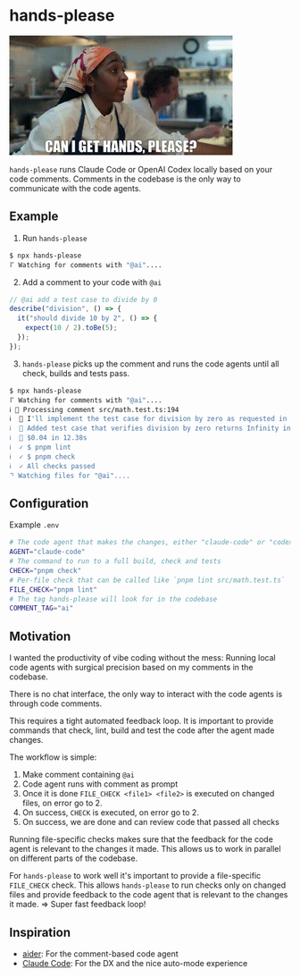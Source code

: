 <!-- hands-please-ignore -->

# hands-please

![hands-please](https://github.com/joseferben/hands-please/blob/main/hands-please.gif)

`hands-please` runs Claude Code or OpenAI Codex locally based on your code comments. Comments in the codebase is the only way to communicate with the code agents.

## Example

1. Run `hands-please`

```bash
$ npx hands-please
⠏ Watching for comments with "@ai"....
```

2. Add a comment to your code with `@ai`

```typescript
// @ai add a test case to divide by 0
describe("division", () => {
  it("should divide 10 by 2", () => {
    expect(10 / 2).toBe(5);
  });
});
```

3. `hands-please` picks up the comment and runs the code agents until all check, builds and tests pass.

```bash
$ npx hands-please
⠏ Watching for comments with "@ai"....
ℹ 🤖 Processing comment src/math.test.ts:194
ℹ  🤖 I'll implement the test case for division by zero as requested in the comment.
ℹ  🤖 Added test case that verifies division by zero returns Infinity in JavaScript.
ℹ  💸 $0.04 in 12.38s
ℹ  ✓ $ pnpm lint
ℹ  ✓ $ pnpm check
ℹ  ✓ All checks passed
⠙ Watching files for "@ai"....
```

## Configuration

Example `.env`

```bash
# The code agent that makes the changes, either "claude-code" or "codex"
AGENT="claude-code"
# The command to run to a full build, check and tests
CHECK="pnpm check"
# Per-file check that can be called like `pnpm lint src/math.test.ts`
FILE_CHECK="pnpm lint"
# The tag hands-please will look for in the codebase
COMMENT_TAG="ai"
```

## Motivation

I wanted the productivity of vibe coding without the mess: Running local code agents with surgical precision based on my comments in the codebase.

There is no chat interface, the only way to interact with the code agents is through code comments.

This requires a tight automated feedback loop. It is important to provide commands that check, lint, build and test the code after the agent made changes.

The workflow is simple:

1. Make comment containing `@ai`
2. Code agent runs with comment as prompt
3. Once it is done `FILE_CHECK <file1> <file2>` is executed on changed files, on error go to 2.
4. On success, `CHECK` is executed, on error go to 2.
5. On success, we are done and can review code that passed all checks

Running file-specific checks makes sure that the feedback for the code agent is relevant to the changes it made. This allows us to work in parallel on different parts of the codebase.

For `hands-please` to work well it's important to provide a file-specific `FILE_CHECK` check. This allows `hands-please` to run checks only on changed files and provide feedback to the code agent that is relevant to the changes it made. => Super fast feedback loop!

## Inspiration

- [aider](https://github.com/Aider-AI/aider): For the comment-based code agent
- [Claude Code](https://docs.anthropic.com/en/docs/claude-code/): For the DX and the nice auto-mode experience
